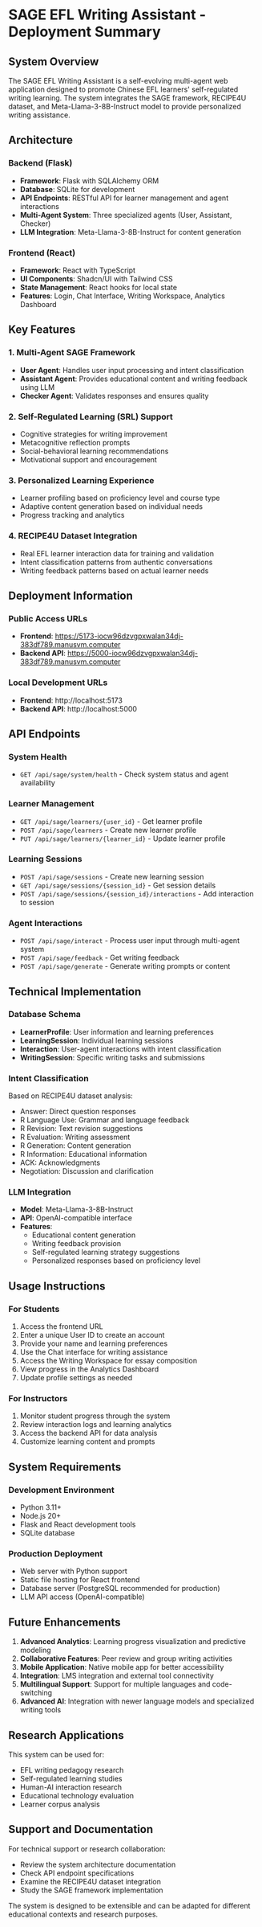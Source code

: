 # SAGE EFL Writing Assistant - Deployment Summary

## System Overview

The SAGE EFL Writing Assistant is a self-evolving multi-agent web application designed to promote Chinese EFL learners' self-regulated writing learning. The system integrates the SAGE framework, RECIPE4U dataset, and Meta-Llama-3-8B-Instruct model to provide personalized writing assistance.

## Architecture

### Backend (Flask)
- **Framework**: Flask with SQLAlchemy ORM
- **Database**: SQLite for development
- **API Endpoints**: RESTful API for learner management and agent interactions
- **Multi-Agent System**: Three specialized agents (User, Assistant, Checker)
- **LLM Integration**: Meta-Llama-3-8B-Instruct for content generation

### Frontend (React)
- **Framework**: React with TypeScript
- **UI Components**: Shadcn/UI with Tailwind CSS
- **State Management**: React hooks for local state
- **Features**: Login, Chat Interface, Writing Workspace, Analytics Dashboard

## Key Features

### 1. Multi-Agent SAGE Framework
- **User Agent**: Handles user input processing and intent classification
- **Assistant Agent**: Provides educational content and writing feedback using LLM
- **Checker Agent**: Validates responses and ensures quality

### 2. Self-Regulated Learning (SRL) Support
- Cognitive strategies for writing improvement
- Metacognitive reflection prompts
- Social-behavioral learning recommendations
- Motivational support and encouragement

### 3. Personalized Learning Experience
- Learner profiling based on proficiency level and course type
- Adaptive content generation based on individual needs
- Progress tracking and analytics

### 4. RECIPE4U Dataset Integration
- Real EFL learner interaction data for training and validation
- Intent classification patterns from authentic conversations
- Writing feedback patterns based on actual learner needs

## Deployment Information

### Public Access URLs
- **Frontend**: https://5173-iocw96dzvgpxwalan34dj-383df789.manusvm.computer
- **Backend API**: https://5000-iocw96dzvgpxwalan34dj-383df789.manusvm.computer

### Local Development URLs
- **Frontend**: http://localhost:5173
- **Backend API**: http://localhost:5000

## API Endpoints

### System Health
- `GET /api/sage/system/health` - Check system status and agent availability

### Learner Management
- `GET /api/sage/learners/{user_id}` - Get learner profile
- `POST /api/sage/learners` - Create new learner profile
- `PUT /api/sage/learners/{learner_id}` - Update learner profile

### Learning Sessions
- `POST /api/sage/sessions` - Create new learning session
- `GET /api/sage/sessions/{session_id}` - Get session details
- `POST /api/sage/sessions/{session_id}/interactions` - Add interaction to session

### Agent Interactions
- `POST /api/sage/interact` - Process user input through multi-agent system
- `POST /api/sage/feedback` - Get writing feedback
- `POST /api/sage/generate` - Generate writing prompts or content

## Technical Implementation

### Database Schema
- **LearnerProfile**: User information and learning preferences
- **LearningSession**: Individual learning sessions
- **Interaction**: User-agent interactions with intent classification
- **WritingSession**: Specific writing tasks and submissions

### Intent Classification
Based on RECIPE4U dataset analysis:
- Answer: Direct question responses
- R Language Use: Grammar and language feedback
- R Revision: Text revision suggestions
- R Evaluation: Writing assessment
- R Generation: Content generation
- R Information: Educational information
- ACK: Acknowledgments
- Negotiation: Discussion and clarification

### LLM Integration
- **Model**: Meta-Llama-3-8B-Instruct
- **API**: OpenAI-compatible interface
- **Features**: 
  - Educational content generation
  - Writing feedback provision
  - Self-regulated learning strategy suggestions
  - Personalized responses based on proficiency level

## Usage Instructions

### For Students
1. Access the frontend URL
2. Enter a unique User ID to create an account
3. Provide your name and learning preferences
4. Use the Chat interface for writing assistance
5. Access the Writing Workspace for essay composition
6. View progress in the Analytics Dashboard
7. Update profile settings as needed

### For Instructors
1. Monitor student progress through the system
2. Review interaction logs and learning analytics
3. Access the backend API for data analysis
4. Customize learning content and prompts

## System Requirements

### Development Environment
- Python 3.11+
- Node.js 20+
- Flask and React development tools
- SQLite database

### Production Deployment
- Web server with Python support
- Static file hosting for React frontend
- Database server (PostgreSQL recommended for production)
- LLM API access (OpenAI-compatible)

## Future Enhancements

1. **Advanced Analytics**: Learning progress visualization and predictive modeling
2. **Collaborative Features**: Peer review and group writing activities
3. **Mobile Application**: Native mobile app for better accessibility
4. **Integration**: LMS integration and external tool connectivity
5. **Multilingual Support**: Support for multiple languages and code-switching
6. **Advanced AI**: Integration with newer language models and specialized writing tools

## Research Applications

This system can be used for:
- EFL writing pedagogy research
- Self-regulated learning studies
- Human-AI interaction research
- Educational technology evaluation
- Learner corpus analysis

## Support and Documentation

For technical support or research collaboration:
- Review the system architecture documentation
- Check API endpoint specifications
- Examine the RECIPE4U dataset integration
- Study the SAGE framework implementation

The system is designed to be extensible and can be adapted for different educational contexts and research purposes.

